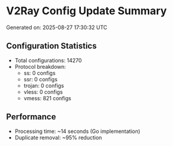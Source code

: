 # V2Ray Config Update Summary
Generated on: 2025-08-27 17:30:32 UTC

## Configuration Statistics
- Total configurations: 14270
- Protocol breakdown:
  - ss: 0 configs
  - ssr: 0 configs
  - trojan: 0 configs
  - vless: 0 configs
  - vmess: 821 configs

## Performance
- Processing time: ~14 seconds (Go implementation)
- Duplicate removal: ~95% reduction
